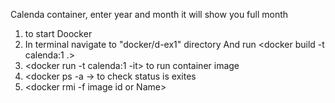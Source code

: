  Calenda container, enter year and month it will show you full month
 
 1. <sudo service docker start> to start Doocker
 2. In terminal navigate to "docker/d-ex1" directory
 And run <docker build -t calenda:1 .>
 3. <docker run -t calenda:1 -it> to run container image
 4. <docker ps -a -> to check status is exites
 5. <docker rmi -f image id or Name> 